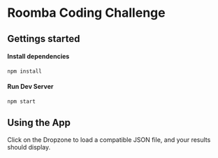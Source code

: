 # Roomba Coding Challenge

## Gettings started

#### Install dependencies

```
npm install
```

#### Run Dev Server

```
npm start
```

## Using the App

Click on the Dropzone to load a compatible JSON file, and your results should display.

